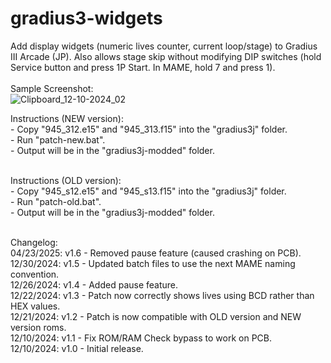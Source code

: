 # gradius3-widgets
Add display widgets (numeric lives counter, current loop/stage) to Gradius III Arcade (JP).  Also allows stage skip without modifying DIP switches (hold Service button and press 1P Start.  In MAME, hold 7 and press 1).<br />
<br />
Sample Screenshot:<br />
![Clipboard_12-10-2024_02](https://github.com/user-attachments/assets/63dc4518-6ae7-4436-b95c-f1bb700602bf)
<br />
<p>
Instructions (NEW version):<br />
- Copy "945_312.e15" and "945_313.f15" into the "gradius3j" folder.<br />
- Run "patch-new.bat".<br />
- Output will be in the "gradius3j-modded" folder.<br />
<br />
</p>
<p>
Instructions (OLD version):<br />
- Copy "945_s12.e15" and "945_s13.f15" into the "gradius3j" folder.<br />
- Run "patch-old.bat".<br />
- Output will be in the "gradius3j-modded" folder.<br />
<br />
</p>
<p>
Changelog:<br />
04/23/2025: v1.6 - Removed pause feature (caused crashing on PCB).<br />
12/30/2024: v1.5 - Updated batch files to use the next MAME naming convention.<br />  
12/26/2024: v1.4 - Added pause feature.<br />  
12/22/2024: v1.3 - Patch now correctly shows lives using BCD rather than HEX values.<br />
12/21/2024: v1.2 - Patch is now compatible with OLD version and NEW version roms.<br />
12/10/2024: v1.1 - Fix ROM/RAM Check bypass to work on PCB.<br />
12/10/2024: v1.0 - Initial release.<br />
</p>
